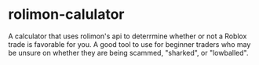 # rolimon-calulator
A calculator that uses rolimon's api to deterrmine whether or not a Roblox trade is favorable for you. A good tool to use for beginner traders who may be unsure on whether they are being scammed, "sharked", or "lowballed".
